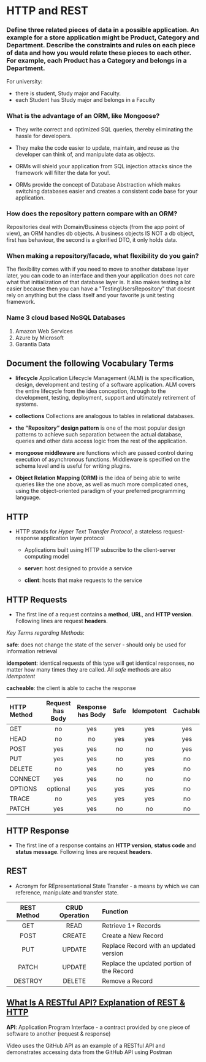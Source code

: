 # HTTP and REST

### Define three related pieces of data in a possible application. An example for a store application might be Product, Category and Department. Describe the constraints and rules on each piece of data and how you would relate these pieces to each other. For example, each Product has a Category and belongs in a Department.

For university:
- there is student, Study major and Faculty.
- each Student has Study major and belongs in a Faculty

### What is the advantage of an ORM, like Mongoose?
- They write correct and optimized SQL queries, thereby eliminating the hassle for developers.

- They make the code easier to update, maintain, and reuse as the developer can think of, and manipulate data as objects.

- ORMs will shield your application from SQL injection attacks since the framework will filter the data for you!.

- ORMs provide the concept of Database Abstraction which makes switching databases easier and creates a consistent code base for your application.

### How does the repository pattern compare with an ORM?

Repositories deal with Domain/Business objects (from the app point of view), an ORM handles db objects. A business objects IS NOT a db object, first has behaviour, the second is a glorified DTO, it only holds data.

### When making a repository/facade, what flexibility do you gain?

The flexibility comes with if you need to move to another database layer later, you can code to an interface and then your application does not care what that initialization of that database layer is. It also makes testing a lot easier because then you can have a "TestingUsersRepository" that doesnt rely on anything but the class itself and your favorite js unit testing framework.

### Name 3 cloud based NoSQL Databases

1. Amazon Web Services
2. Azure by Microsoft
3. Garantia Data

## Document the following Vocabulary Terms

- **lifecycle** Application Lifecycle Management (ALM) is the specification, design, development and testing of a software application. ALM covers the entire lifecycle from the idea conception, through to the development, testing, deployment, support and ultimately retirement of systems.

- **collections** Collections are analogous to tables in relational databases.

- **the “Repository” design pattern** is one of the most popular design patterns to achieve such separation between the actual database, queries and other data access logic from the rest of the application.

- **mongoose middleware** are functions which are passed control during execution of asynchronous functions. Middleware is specified on the schema level and is useful for writing plugins.

- **Object Relation Mapping (ORM)** is the idea of being able to write queries like the one above, as well as much more complicated ones, using the object-oriented paradigm of your preferred programming language.

## HTTP

* HTTP stands for *Hyper Text Transfer Protocol*, a stateless request-response application layer protocol

  - Applications built using HTTP subscribe to the client-server computing model

  - **server**: host designed to provide a service
  - **client**: hosts that make requests to the service

## HTTP Requests

 * The first line of a request contains a **method**, **URL**, and **HTTP version**.  Following lines are request **headers**.

 *Key Terms regarding Methods*:

 **safe**: does not change the state of the server - should only be used for information retrieval

 **idempotent**: identical requests of this type will get identical responses, no matter how many times they are called.  All *safe* methods are also *idempotent*

 **cacheable**: the client is able to cache the response

 |HTTP Method|Request has Body|Response has Body|Safe|Idempotent|Cachable|
 |:--|:-:|:-:|:-:|:-:|:-:|
 |GET|no|yes|yes|yes|yes|
 |HEAD|no|no|yes|yes|yes|
 |POST|yes|yes|no|no|yes|
 |PUT|yes|yes|no|yes|no|
 |DELETE|no|yes|no|yes|no|
 |CONNECT|yes|yes|no|no|no|
 |OPTIONS|optional|yes|yes|yes|no|
 |TRACE|no|yes|yes|yes|no|
 |PATCH|yes|yes|no|no|no|

## HTTP Response

 * The first line of a response contains an **HTTP version**, **status code** and **status message**.  Following lines are request **headers**.

## REST

* Acronym for REpresentational State Transfer - a means by which we can reference, manipulate and transfer state.

|REST Method|CRUD Operation|Function|
|:-:|:-:|:--|
|GET|READ|Retrieve 1+ Records|
|POST|CREATE|Create a New Record|
|PUT|UPDATE|Replace Record with an updated version|
|PATCH|UPDATE|Replace the updated portion of the Record|
|DESTROY|DELETE|Remove a Record|

## [What Is A RESTful API? Explanation of REST & HTTP](https://www.youtube.com/watch?v=Q-BpqyOT3a8)

**API**: Application Program Interface - a contract provided by one piece of software to another (request & response)

Video uses the GitHub API as an example of a RESTful API and demonstrates accessing data from the GitHub API using Postman
